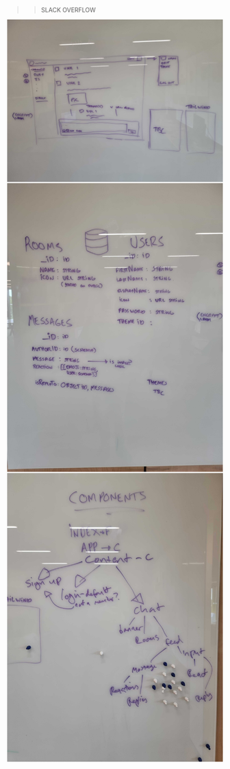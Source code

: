 > > SLACK OVERFLOW

<img src="./images/20220503_152116.jpg">

<img src="./images/20220503_152131.jpg">

<img src="./images/20220503_172515.jpg">
